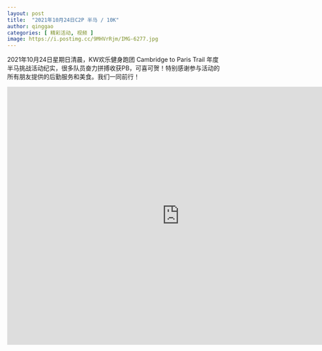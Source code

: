 ```yaml
---
layout: post
title:  "2021年10月24日C2P 半马 / 10K"
author: qinggao
categories: [ 精彩活动, 视频 ]
image: https://i.postimg.cc/9MHVrRjm/IMG-6277.jpg
---
```


2021年10月24日星期日清晨，KW欢乐健身跑团 Cambridge to Paris Trail 年度半马挑战活动纪实，很多队员奋力拼搏收获PB，可喜可贺！特别感谢参与活动的所有朋友提供的后勤服务和美食。我们一同前行！

<iframe width="800" height="600" src="https://www.youtube.com/embed/g98__50CmnI?si=6gKBd1GLc1b3c-y3" title="YouTube video player" frameborder="0" allow="accelerometer; autoplay; clipboard-write; encrypted-media; gyroscope; picture-in-picture; web-share" allowfullscreen></iframe>


